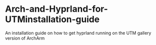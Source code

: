 # Arch-and-Hyprland-for-UTMinstallation-guide
An installation guide on how to get hyprland running on the UTM gallery version of ArchArm
